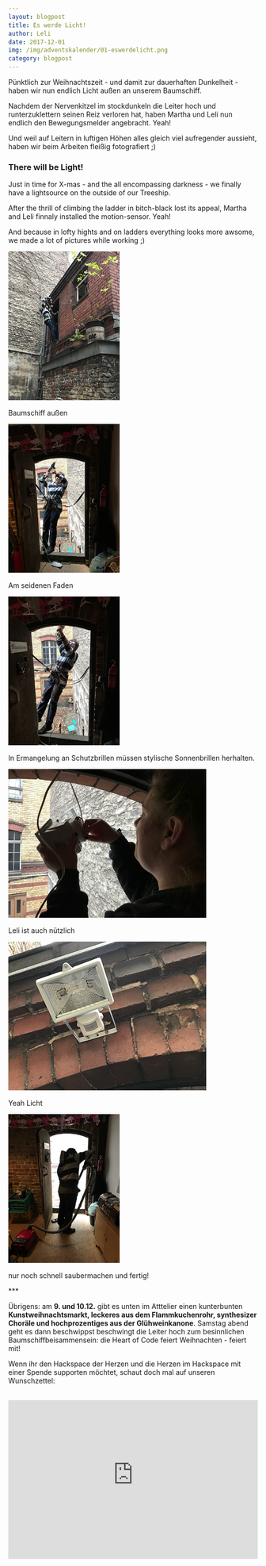 ```yaml
---
layout: blogpost
title: Es werde Licht!
author: Leli
date: 2017-12-01
img: /img/adventskalender/01-eswerdelicht.png
category: blogpost
---
```


Pünktlich zur Weihnachtszeit - und damit zur dauerhaften Dunkelheit - haben wir nun endlich Licht außen an unserem Baumschiff.

Nachdem der Nervenkitzel im stockdunkeln die Leiter hoch und runterzuklettern seinen Reiz verloren hat, haben Martha und Leli nun endlich den Bewegungsmelder angebracht. Yeah!

Und weil auf Leitern in luftigen Höhen alles gleich viel aufregender aussieht, haben wir beim Arbeiten fleißig fotografiert ;)

### There will be Light!

Just in time for X-mas - and the all encompassing darkness - we finally have a lightsource on the outside of our Treeship.

After the thrill of climbing the ladder in bitch-black lost its appeal, Martha and Leli finnaly installed the motion-sensor. Yeah!

And because in lofty hights and on ladders everything looks more awsome, we made a lot of pictures while working ;)

<img src="/img/adventskalender/01-eswerdelicht1.png" height="300">
<p>Baumschiff außen</p>

<img src="/img/adventskalender/01-eswerdelicht2.png" height="300">
<p>Am seidenen Faden</p>

<img src="/img/adventskalender/01-eswerdelicht4.png" height="300">
<p>In Ermangelung an Schutzbrillen müssen stylische Sonnenbrillen herhalten.</p>

<img src="/img/adventskalender/01-eswerdelicht5.png" height="300">
<p>Leli ist auch nützlich</p>
<img src="/img/adventskalender/01-eswerdelicht6.png" height="300">
<p>Yeah Licht</p>

<img src="/img/adventskalender/01-eswerdelicht7.png" height="300">
<p>nur noch schnell saubermachen und fertig!</p>

\*\*\*

Übrigens: am **9. und 10.12.** gibt es unten im Atttelier einen kunterbunten **Kunstweihnachtsmarkt, leckeres aus dem Flammkuchenrohr, synthesizer Choräle und hochprozentiges aus der Glühweinkanone**. Samstag abend geht es dann beschwippst beschwingt die Leiter hoch zum besinnlichen Baumschiffbeisammensein: die Heart of Code feiert Weihnachten - feiert mit!

Wenn ihr den Hackspace der Herzen und die Herzen im Hackspace mit einer Spende supporten möchtet, schaut doch mal auf unseren Wunschzettel:

<br>
<iframe frameborder="0" marginheight="0" marginwidth="0" src="https://www.betterplace-widget.org/projects/58907?l=de" width="100%" height="320" style="border: 0; padding:0; margin:0;">Informieren und spenden: <a href='https://www.betterplace.org/de/projects/58907-merry-drucking-adventskalender-der-heart-of-code-e-v' target='_blank'>„Merry Drucking - Adventskalender der Heart of Code e.V.“</a> auf betterplace.org öffnen.</iframe>
<br>
